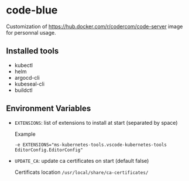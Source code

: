 # code-blue

Customization of https://hub.docker.com/r/codercom/code-server image for personnal usage.

## Installed tools
* kubectl
* helm
* argocd-cli
* kubeseal-cli
* buildctl

## Environment Variables
- `EXTENSIONS`: list of extensions to install at start (separated by space)

    Example
    ```
    -e EXTENSIONS="ms-kubernetes-tools.vscode-kubernetes-tools EditorConfig.EditorConfig"
    ```

- `UPDATE_CA`: update ca certificates on start (default false)

    Certificats location  `/usr/local/share/ca-certificates/`